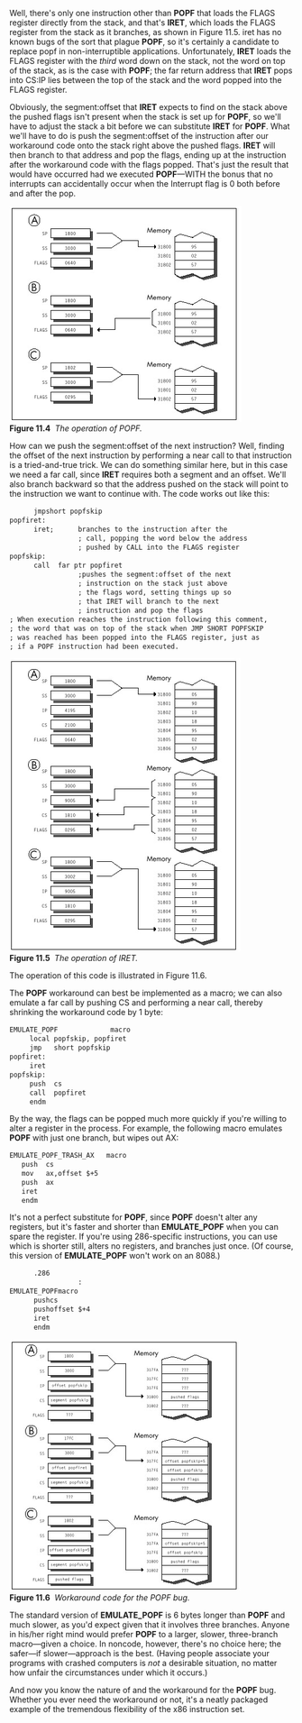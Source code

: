 Well, there's only one instruction other than **POPF** that loads the
FLAGS register directly from the stack, and that's **IRET**, which loads
the FLAGS register from the stack as it branches, as shown in Figure
11.5. iret has no known bugs of the sort that plague **POPF**, so it's
certainly a candidate to replace popf in non-interruptible applications.
Unfortunately, **IRET** loads the FLAGS register with the *third* word
down on the stack, not the word on top of the stack, as is the case with
**POPF**; the far return address that **IRET** pops into CS:IP lies
between the top of the stack and the word popped into the FLAGS
register.

Obviously, the segment:offset that **IRET** expects to find on the stack
above the pushed flags isn't present when the stack is set up for
**POPF**, so we'll have to adjust the stack a bit before we can
substitute **IRET** for **POPF**. What we'll have to do is push the
segment:offset of the instruction after our workaround code onto the
stack right above the pushed flags. **IRET** will then branch to that
address and pop the flags, ending up at the instruction after the
workaround code with the flags popped. That's just the result that would
have occurred had we executed **POPF**—WITH the bonus that no interrupts
can accidentally occur when the Interrupt flag is 0 both before and
after the pop.

![](images/11-04.jpg)\
 **Figure 11.4**  *The operation of POPF.*

How can we push the segment:offset of the next instruction? Well,
finding the offset of the next instruction by performing a near call to
that instruction is a tried-and-true trick. We can do something similar
here, but in this case we need a far call, since **IRET** requires both
a segment and an offset. We'll also branch backward so that the address
pushed on the stack will point to the instruction we want to continue
with. The code works out like this:

          jmpshort popfskip
    popfiret:
          iret;      branches to the instruction after the
                     ; call, popping the word below the address
                     ; pushed by CALL into the FLAGS register
    popfskip:
          call  far ptr popfiret
                     ;pushes the segment:offset of the next
                     ; instruction on the stack just above
                     ; the flags word, setting things up so
                     ; that IRET will branch to the next
                     ; instruction and pop the flags
    ; When execution reaches the instruction following this comment,
    ; the word that was on top of the stack when JMP SHORT POPFSKIP
    ; was reached has been popped into the FLAGS register, just as
    ; if a POPF instruction had been executed.

![](images/11-05.jpg)\
 **Figure 11.5**  *The operation of IRET.*

The operation of this code is illustrated in Figure 11.6.

The **POPF** workaround can best be implemented as a macro; we can also
emulate a far call by pushing CS and performing a near call, thereby
shrinking the workaround code by 1 byte:

    EMULATE_POPF             macro
         local popfskip, popfiret
         jmp   short popfskip
    popfiret:
         iret
    popfskip:
         push  cs
         call  popfiret
         endm

By the way, the flags can be popped much more quickly if you're willing
to alter a register in the process. For example, the following macro
emulates **POPF** with just one branch, but wipes out AX:

    EMULATE_POPF_TRASH_AX   macro
       push  cs
       mov   ax,offset $+5
       push  ax
       iret
       endm

It's not a perfect substitute for **POPF**, since **POPF** doesn't alter
any registers, but it's faster and shorter than **EMULATE\_POPF** when
you can spare the register. If you're using 286-specific instructions,
you can use which is shorter still, alters no registers, and branches
just once. (Of course, this version of **EMULATE\_POPF** won't work on
an 8088.)

          .286
                     :
    EMULATE_POPFmacro
          pushcs
          pushoffset $+4
          iret
          endm

![](images/11-06.jpg)\
 **Figure 11.6**  *Workaround code for the POPF bug.*

The standard version of **EMULATE\_POPF** is 6 bytes longer than
**POPF** and much slower, as you'd expect given that it involves three
branches. Anyone in his/her right mind would prefer **POPF** to a
larger, slower, three-branch macro—given a choice. In noncode, however,
there's no choice here; the safer—if slower—approach is the best.
(Having people associate your programs with crashed computers is *not* a
desirable situation, no matter how unfair the circumstances under which
it occurs.)

And now you know the nature of and the workaround for the **POPF** bug.
Whether you ever need the workaround or not, it's a neatly packaged
example of the tremendous flexibility of the x86 instruction set.